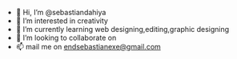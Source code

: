 - 👋 Hi, I’m @sebastiandahiya
- 👀 I’m interested in creativity
- 🌱 I’m currently learning web designing,editing,graphic designing
- 💞️ I’m looking to collaborate on 
- 📫 mail me on endsebastianexe@gmail.com

